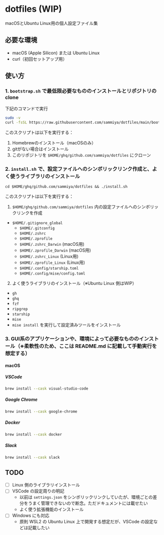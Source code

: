# dotfiles (WIP)

macOSとUbuntu Linux用の個人設定ファイル集

## 必要な環境

- macOS (Apple Silicon) または Ubuntu Linux
- curl（初回セットアップ用）

## 使い方

### 1. `bootstrap.sh` で最低限必要なもののインストールとリポジトリの clone

下記のコマンドで実行

```bash
sudo -v
curl -fsSL https://raw.githubusercontent.com/sammiya/dotfiles/main/bootstrap.sh | bash
```

このスクリプトは以下を実行する：
1. Homebrewのインストール（macOSのみ）
2. gitがない場合はインストール
3. このリポジトリを `$HOME/ghq/github.com/sammiya/dotfiles` にクローン

### 2. `install.sh` で、設定ファイルへのシンボリックリンク作成と、よく使うライブラリのインストール

```
cd $HOME/ghq/github.com/sammiya/dotfiles && ./install.sh
```

このスクリプトは以下を実行する：

1. `$HOME/ghq/github.com/sammiya/dotfiles` 内の設定ファイルへのシンボリックリンクを作成
  - `$HOME/.gitignore_global`
    - `$HOME/.gitconfig`
    - `$HOME/.zshrc`
    - `$HOME/.zprofile`
    - `$HOME/.zshrc_Darwin` (macOS用)
    - `$HOME/.zprofile_Darwin` (macOS用)
    - `$HOME/.zshrc_Linux` (Linux用)
    - `$HOME/.zprofile_Linux` (Linux用)
    - `$HOME/.config/starship.toml`
    - `$HOME/.config/mise/config.toml`

2. よく使うライブラリのインストール（※Ubuntu Linux 側はWIP）
  - `gh`
  - `ghq`
  - `fzf`
  - `ripgrep`
  - `starship`
  - `mise`
  - `mise install` を実行して設定済みツールをインストール

### 3. GUI系のアプリケーションや、環境によって必要なもののインストール（※柔軟性のため、ここは README.md に記載して手動実行を想定する）

#### macOS

##### VSCode
```bash
brew install --cask visual-studio-code
```

##### Google Chrome
```bash
brew install --cask google-chrome
```

##### Docker
```bash
brew install --cask docker
```

##### Slack

```bash
brew install --cask slack
```

## TODO

- [ ] Linux 側のライブラリインストール
- [ ] VSCode の設定周りの明記
  - 以前は `settings.json` をシンボリックリンクしていたが、環境ごとの差分をうまく管理できないので断念。ただドキュメントには載せたい
  - よく使う拡張機能のインストール
- [ ] Windows にも対応
  - 原則 WSL2 の Ubuntu Linux 上で開発する想定だが、VSCode の設定などは記載したい